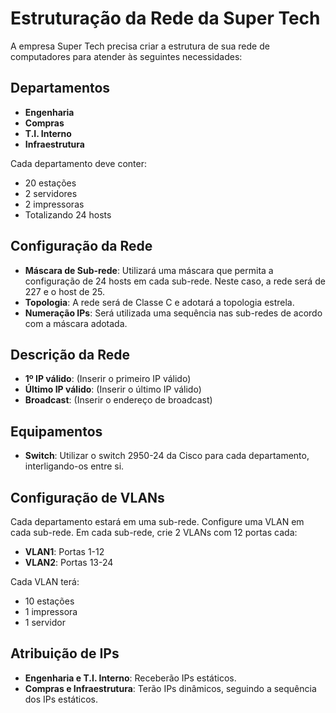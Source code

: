 # Estruturação da Rede da Super Tech

A empresa Super Tech precisa criar a estrutura de sua rede de computadores para atender às seguintes necessidades:

## Departamentos

- **Engenharia**
- **Compras**
- **T.I. Interno**
- **Infraestrutura**

Cada departamento deve conter:

- 20 estações
- 2 servidores
- 2 impressoras
- Totalizando 24 hosts

## Configuração da Rede

- **Máscara de Sub-rede**: Utilizará uma máscara que permita a configuração de 24 hosts em cada sub-rede. Neste caso, a rede será de 227 e o host de 25.
- **Topologia**: A rede será de Classe C e adotará a topologia estrela.
- **Numeração IPs**: Será utilizada uma sequência nas sub-redes de acordo com a máscara adotada.

## Descrição da Rede

- **1º IP válido**: (Inserir o primeiro IP válido)
- **Último IP válido**: (Inserir o último IP válido)
- **Broadcast**: (Inserir o endereço de broadcast)

## Equipamentos

- **Switch**: Utilizar o switch 2950-24 da Cisco para cada departamento, interligando-os entre si.

## Configuração de VLANs

Cada departamento estará em uma sub-rede. Configure uma VLAN em cada sub-rede. Em cada sub-rede, crie 2 VLANs com 12 portas cada:

- **VLAN1**: Portas 1-12
- **VLAN2**: Portas 13-24

Cada VLAN terá:

- 10 estações
- 1 impressora
- 1 servidor

## Atribuição de IPs

- **Engenharia e T.I. Interno**: Receberão IPs estáticos.
- **Compras e Infraestrutura**: Terão IPs dinâmicos, seguindo a sequência dos IPs estáticos.